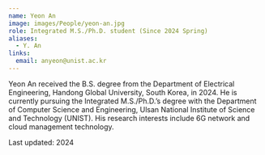 ```yaml
---
name: Yeon An
image: images/People/yeon-an.jpg
role: Integrated M.S./Ph.D. student (Since 2024 Spring)
aliases:
  - Y. An
links:
  email: anyeon@unist.ac.kr
---
```


Yeon An received the B.S. degree from the Department of Electrical Engineering, Handong Global University, South Korea, in 2024. He is currently pursuing the Integrated M.S./Ph.D.’s degree with the Department of Computer Science and Engineering, Ulsan National Institute of Science and Technology (UNIST). His research interests include 6G network and cloud management technology.

Last updated: 2024